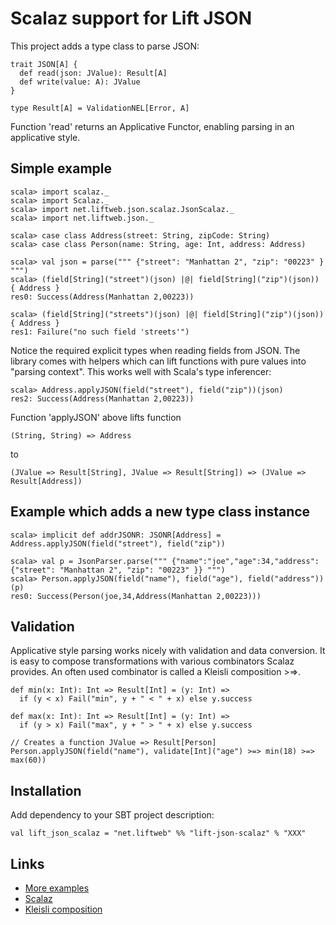 Scalaz support for Lift JSON
============================

This project adds a type class to parse JSON:

    trait JSON[A] {
      def read(json: JValue): Result[A]
      def write(value: A): JValue
    }

    type Result[A] = ValidationNEL[Error, A]

Function 'read' returns an Applicative Functor, enabling parsing in an applicative style.

Simple example
--------------

    scala> import scalaz._
    scala> import Scalaz._
    scala> import net.liftweb.json.scalaz.JsonScalaz._
    scala> import net.liftweb.json._

    scala> case class Address(street: String, zipCode: String)
    scala> case class Person(name: String, age: Int, address: Address)
  
    scala> val json = parse(""" {"street": "Manhattan 2", "zip": "00223" } """)
    scala> (field[String]("street")(json) |@| field[String]("zip")(json)) { Address }
    res0: Success(Address(Manhattan 2,00223))

    scala> (field[String]("streets")(json) |@| field[String]("zip")(json)) { Address }
    res1: Failure("no such field 'streets'")

Notice the required explicit types when reading fields from JSON. The library comes with helpers which
can lift functions with pure values into "parsing context". This works well with Scala's type inferencer:

    scala> Address.applyJSON(field("street"), field("zip"))(json)
    res2: Success(Address(Manhattan 2,00223))

Function 'applyJSON' above lifts function 

    (String, String) => Address 

to

    (JValue => Result[String], JValue => Result[String]) => (JValue => Result[Address])

Example which adds a new type class instance
--------------------------------------------

    scala> implicit def addrJSONR: JSONR[Address] = Address.applyJSON(field("street"), field("zip"))

    scala> val p = JsonParser.parse(""" {"name":"joe","age":34,"address":{"street": "Manhattan 2", "zip": "00223" }} """)
    scala> Person.applyJSON(field("name"), field("age"), field("address"))(p)
    res0: Success(Person(joe,34,Address(Manhattan 2,00223)))

Validation
----------

Applicative style parsing works nicely with validation and data conversion. It is easy to compose 
transformations with various combinators Scalaz provides. An often used combinator is called a Kleisli 
composition >=>.

    def min(x: Int): Int => Result[Int] = (y: Int) => 
      if (y < x) Fail("min", y + " < " + x) else y.success

    def max(x: Int): Int => Result[Int] = (y: Int) => 
      if (y > x) Fail("max", y + " > " + x) else y.success

    // Creates a function JValue => Result[Person]
    Person.applyJSON(field("name"), validate[Int]("age") >=> min(18) >=> max(60))

Installation
------------

Add dependency to your SBT project description:

    val lift_json_scalaz = "net.liftweb" %% "lift-json-scalaz" % "XXX"

Links
-----

* [More examples](https://github.com/lift/framework/tree/master/core/json-scalaz/src/test/scala/net/lifweb/json/scalaz)
* [Scalaz](http://code.google.com/p/scalaz/)
* [Kleisli composition](http://www.haskell.org/hoogle/?hoogle=%28a+-%3E+m+b%29+-%3E+%28b+-%3E+m+c%29+-%3E+%28a+-%3E+m+c%29)
